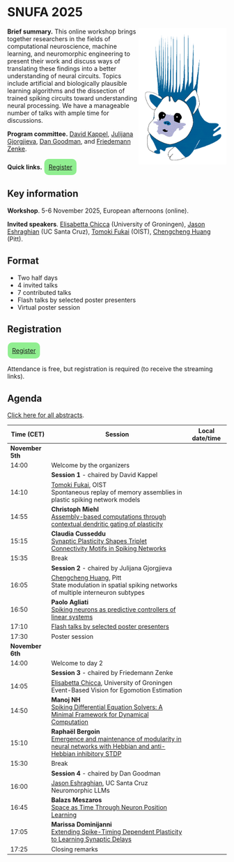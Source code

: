 # SNUFA 2025

<img align="right" width="499" style="max-width: 40%" src="/images/snufa_hog.gif">

**Brief summary.** This online workshop brings together researchers in the fields of computational neuroscience, machine learning, and neuromorphic engineering to present their work and discuss ways of translating these findings into a better understanding of neural circuits. Topics include artificial and biologically plausible learning algorithms and the dissection of trained spiking circuits toward understanding neural processing. We have a manageable number of talks with ample time for discussions.

**Program committee.** [David Kappel](https://www.ini.rub.de/the_institute/people/david-kappel/), [Julijana Gjorgjieva](https://www.mls.ls.tum.de/compneuro/home/), [Dan Goodman](https://neural-reckoning.org), and [Friedemann Zenke](https://zenkelab.org/).

**Quick links.** <span style="background: lightgreen; border-radius: 10px; padding: 10px; display: inline-block; margin: 1px;"><a href="https://www.eventbrite.co.uk/e/snufa-2025-tickets-1549418545579">Register</a></span>

## Key information

**Workshop**. 5-6 November 2025, European afternoons (online).


**Invited speakers**. 
[Elisabetta Chicca](https://www.rug.nl/research/zernike/bio-inspired-circuits-and-systems/chicca-group/?lang=en) (University of Groningen),
[Jason Eshraghian](https://ncg.ucsc.edu/jason-eshraghian-bio/) (UC Santa Cruz),
[Tomoki Fukai](https://www.oist.jp/research/research-units/ncbc) (OIST),
[Chengcheng Huang](https://www.mathematics.pitt.edu/people/chengcheng-huang) (Pitt).


## Format

* Two half days
* 4 invited talks
* 7 contributed talks
* Flash talks by selected poster presenters
* Virtual poster session


## Registration

<span style="background: lightgreen; border-radius: 10px; padding: 10px; display: inline-block; margin: 1px;"><a href="https://www.eventbrite.co.uk/e/snufa-2025-tickets-1549418545579">Register</a></span>

Attendance is free, but registration is required (to receive the streaming links).

<!--## Abstract voting

<span style="background: lightgreen; border-radius: 10px; padding: 10px; display: inline-block; margin: 1px;"><a href="https://imperial.eu.qualtrics.com/jfe/form/SV_bKJCYoETdtWGIyG">Vote for your preferred abstracts</a></span>

Please only vote once!-->

<!-- ## Abstract submission

**Deadline:** Sept 26, 2025 (anywhere on earth)

<span style="background: lightgreen; border-radius: 10px; padding: 10px; display: inline-block; margin: 1px;"><a href="https://forms.cloud.microsoft/e/XkZLavhaJe">Submit abstract</a></span>

Abstracts will be made publicly available at the end of the abstract submissions deadline for blinded public comments and ratings. We will select the most highly rated abstracts for contributed talks and flash talks, subject to maintaining a balance between the different fields of, broadly speaking, neuroscience, computer science and neuromorphic engineering. Abstracts not selected for a talk, and abstracts selected for a flash talk, will be presented as posters. -->

## Agenda

[Click here for all abstracts](all_abstracts.md).

<!--[Click here to open in Google Calendar](https://calendar.google.com/calendar/u/0?cid=OTYzMGJmOWIyZmJjZjNmNjE0ZDMzN2MyZTVmZjhmMWQ0NDYxZTMwYTM3OWNlNmJmZDA5YWVkMzg1MGJlN2IxMUBncm91cC5jYWxlbmRhci5nb29nbGUuY29t) (allows you to add to your own calendar).

[Click here to watch live on Crowdcast](https://www.crowdcast.io/c/snufa-2024).-->

<script language="javascript">
	function LT(d, t) {
		var date = new Date(d+' 2025 '+t+' UTC+1');
		document.write(date.toString());
	}
</script>

| Time (CET) | Session | Local date/time 
|------------|---------|-----------------
|**November 5th** |  |  
| 14:00 | Welcome by the organizers | <script language="javascript">LT('5 Nov', '14:00')</script> 
|       | **Session 1** - chaired by David Kappel |  
| 14:10 | [Tomoki Fukai](https://www.oist.jp/research/research-units/ncbc), OIST <br/> Spontaneous replay of memory assemblies in plastic spiking network models | <script language="javascript">LT('5 Nov', '14:10')</script> 
| 14:55 | **Christoph Miehl**<br/>[Assembly-based computations through contextual dendritic gating of plasticity](abstracts/christoph-miehl-assembly-based.md) | <script language="javascript">LT('5 Nov', '14:55')</script> 
| 15:15 | **Claudia Cusseddu**<br/>[Synaptic Plasticity Shapes Triplet Connectivity Motifs in Spiking Networks](abstracts/claudia-cusseddu-synaptic.md) | <script language="javascript">LT('5 Nov', '15:15')</script> 
| 15:35 | Break | <script language="javascript">LT('5 Nov', '15:35')</script> 
|       | **Session 2** - chaired by Julijana Gjorgjieva |  
| 16:05 | [Chengcheng Huang](https://www.mathematics.pitt.edu/people/chengcheng-huang), Pitt <br /> State modulation in spatial spiking networks of multiple interneuron subtypes | <script language="javascript">LT('5 Nov', '16:05')</script> 
| 16:50 | **Paolo Agliati**<br/>[Spiking neurons as predictive controllers of linear systems](abstracts/paolo-agliati-spiking.md) | <script language="javascript">LT('5 Nov', '16:50')</script> 
| 17:10 | [Flash talks by selected poster presenters](all_abstracts.md) | <script language="javascript">LT('5 Nov', '17:10')</script> 
| 17:30 | Poster session | <script language="javascript">LT('5 Nov', '17:30')</script> 
|**November 6th** |  |  
| 14:00 | Welcome to day 2 | <script language="javascript">LT('6 Nov', '14:00')</script> 
|       | **Session 3** - chaired by Friedemann Zenke |  
| 14:05 | [Elisabetta Chicca](https://www.rug.nl/research/zernike/bio-inspired-circuits-and-systems/chicca-group/?lang=en), University of Groningen <br /> Event-Based Vision for Egomotion Estimation | <script language="javascript">LT('6 Nov', '14:05')</script> 
| 14:50 | **Manoj NH**<br/>[Spiking Differential Equation Solvers: A Minimal Framework for Dynamical Computation](abstracts/manoj-n-spiking.md) | <script language="javascript">LT('6 Nov', '14:50')</script> 
| 15:10 | **Raphaël Bergoin**<br/>[Emergence and maintenance of modularity in neural networks with Hebbian and anti-Hebbian inhibitory STDP](abstracts/raphaël-bergoin-emergence.md) | <script language="javascript">LT('6 Nov', '15:10')</script> 
| 15:30 | Break | <script language="javascript">LT('6 Nov', '15:30')</script> 
|       | **Session 4** - chaired by Dan Goodman |  
| 16:00 | [Jason Eshraghian](https://ncg.ucsc.edu/jason-eshraghian-bio/), UC Santa Cruz <br /> Neuromorphic LLMs | <script language="javascript">LT('6 Nov', '16:00')</script> 
| 16:45 | **Balazs Meszaros**<br/>[Space as Time Through Neuron Position Learning](abstracts/balázs-mészáros-space.md) | <script language="javascript">LT('6 Nov', '16:45')</script> 
| 17:05 | **Marissa Dominijanni**<br/>[Extending Spike-Timing Dependent Plasticity to Learning Synaptic Delays](abstracts/marissa-dominijanni-extending.md) | <script language="javascript">LT('6 Nov', '17:05')</script> 
| 17:25 | Closing remarks | <script language="javascript">LT('6 Nov', '17:25')</script> 


